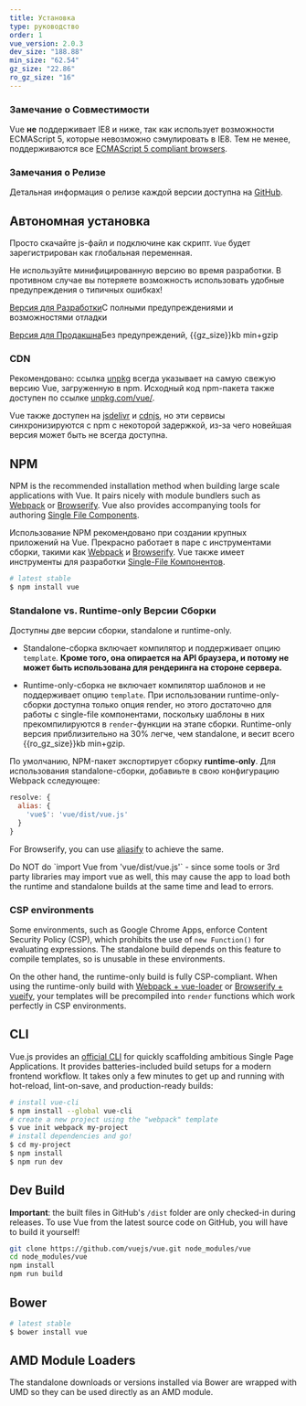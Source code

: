 ```yaml
---
title: Установка
type: руководство
order: 1
vue_version: 2.0.3
dev_size: "188.88"
min_size: "62.54"
gz_size: "22.86"
ro_gz_size: "16"
---
```


### Замечание о Совместимости

Vue **не** поддерживает IE8 и ниже, так как использует возможности ECMAScript 5, которые невозможно сэмулировать в IE8. Тем не менее, поддерживаются все [ECMAScript 5 compliant browsers](http://caniuse.com/#feat=es5).

### Замечания о Релизе

Детальная информация о релизе каждой версии доступна на [GitHub](https://github.com/vuejs/vue/releases).

## Автономная установка

Просто скачайте js-файл и подключине как скрипт. `Vue` будет зарегистрирован как глобальная переменная.

<p class="tip">Не используйте минифицированную версию во время разработки. В противном случае вы потеряете возможность использовать удобные предупреждения о типичных ошибках!</p>

<div id="downloads">
<a class="button" href="/js/vue.js" download>Версия для Разработки</a><span class="light info">С полными предупреждениями и возможностями отладки</span>

<a class="button" href="/js/vue.min.js" download>Версия для Продакшна</a><span class="light info">Без предупреждений, {{gz_size}}kb min+gzip</span>
</div>

### CDN

Рекомендовано: ссылка [unpkg](https://unpkg.com/vue/dist/vue.js) всегда указывает на самую свежую версию Vue, загруженную в npm. Исходный код npm-пакета также доступен по ссылке [unpkg.com/vue/](https://unpkg.com/vue/).

Vue также доступен на [jsdelivr](//cdn.jsdelivr.net/vue/{{vue_version}}/vue.js) и [cdnjs](//cdnjs.cloudflare.com/ajax/libs/vue/{{vue_version}}/vue.js), но эти сервисы синхронизируются с npm с некоторой задержкой, из-за чего новейшая версия может быть не всегда доступна.

## NPM

NPM is the recommended installation method when building large scale applications with Vue. It pairs nicely with module bundlers such as [Webpack](http://webpack.github.io/) or [Browserify](http://browserify.org/). Vue also provides accompanying tools for authoring [Single File Components](single-file-components.html).

Использование NPM рекомендовано при создании крупных приложений на Vue. Прекрасно работает в паре с инструментами сборки, такими как [Webpack](http://webpack.github.io/) и [Browserify](http://browserify.org/). Vue также имеет инструменты для разработки [Single-File Компонентов](single-file-components.html).

``` bash
# latest stable
$ npm install vue
```

### Standalone vs. Runtime-only Версии Сборки

Доступны две версии сборки, standalone и runtime-only.

- Standalone-сборка включает компилятор и поддерживает опцию `template`. **Кроме того, она опирается на API браузера, и потому не может быть использована для рендеринга на стороне сервера.**

- Runtime-only-сборка не включает компилятор шаблонов и не поддерживает опцию `template`. При использовании runtime-only-сборки доступна только опция render, но этого достаточно для работы с single-file компонентами, поскольку шаблоны в них прекомпилируются в `render`-функции на этапе сборки. Runtime-only версия приблизительно на 30% легче, чем standalone, и весит всего {{ro_gz_size}}kb min+gzip.

По умолчанию, NPM-пакет экспортирует сборку **runtime-only**. Для использования standalone-сборки, добавиьте в свою конфигурацию Webpack cследующее:

``` js
resolve: {
  alias: {
    'vue$': 'vue/dist/vue.js'
  }
}
```

For Browserify, you can use [aliasify](https://github.com/benbria/aliasify) to achieve the same.

<p class="tip">Do NOT do `import Vue from 'vue/dist/vue.js'` - since some tools or 3rd party libraries may import vue as well, this may cause the app to load both the runtime and standalone builds at the same time and lead to errors.</p>

### CSP environments

Some environments, such as Google Chrome Apps, enforce Content Security Policy (CSP), which prohibits the use of `new Function()` for evaluating expressions. The standalone build depends on this feature to compile templates, so is unusable in these environments.

On the other hand, the runtime-only build is fully CSP-compliant. When using the runtime-only build with [Webpack + vue-loader](https://github.com/vuejs-templates/webpack-simple) or [Browserify + vueify](https://github.com/vuejs-templates/browserify-simple), your templates will be precompiled into `render` functions which work perfectly in CSP environments.

## CLI

Vue.js provides an [official CLI](https://github.com/vuejs/vue-cli) for quickly scaffolding ambitious Single Page Applications. It provides batteries-included build setups for a modern frontend workflow. It takes only a few minutes to get up and running with hot-reload, lint-on-save, and production-ready builds:

``` bash
# install vue-cli
$ npm install --global vue-cli
# create a new project using the "webpack" template
$ vue init webpack my-project
# install dependencies and go!
$ cd my-project
$ npm install
$ npm run dev
```

## Dev Build

**Important**: the built files in GitHub's `/dist` folder are only checked-in during releases. To use Vue from the latest source code on GitHub, you will have to build it yourself!

``` bash
git clone https://github.com/vuejs/vue.git node_modules/vue
cd node_modules/vue
npm install
npm run build
```

## Bower

``` bash
# latest stable
$ bower install vue
```

## AMD Module Loaders

The standalone downloads or versions installed via Bower are wrapped with UMD so they can be used directly as an AMD module.
